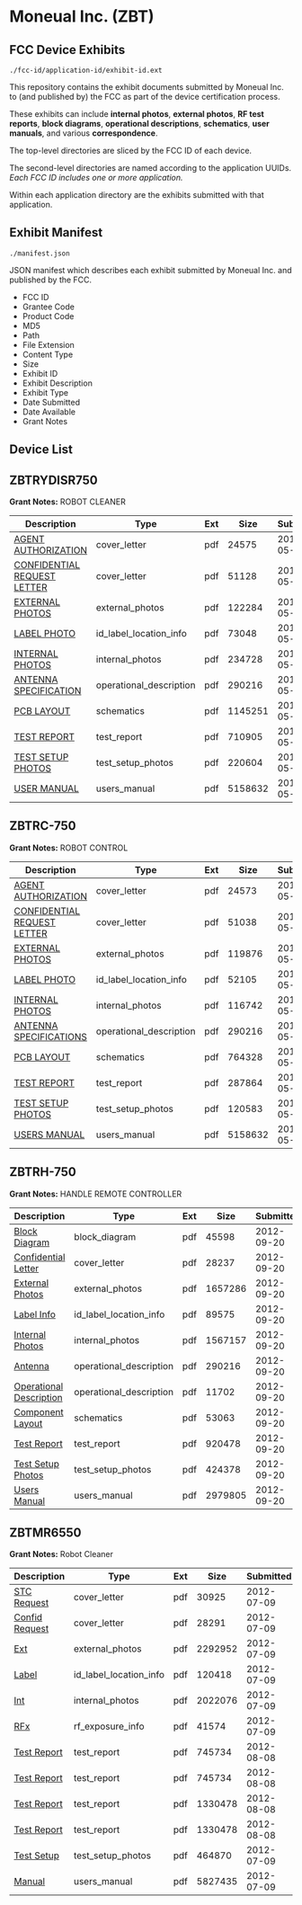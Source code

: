 # Moneual Inc. (ZBT)
## FCC Device Exhibits

```
./fcc-id/application-id/exhibit-id.ext
```

This repository contains the exhibit documents submitted by Moneual Inc. to (and published by) the FCC as part of the device certification process.

These exhibits can include **internal photos**, **external photos**, **RF test reports**, **block diagrams**, **operational descriptions**, **schematics**, **user manuals**, and various **correspondence**.

The top-level directories are sliced by the FCC ID of each device.

The second-level directories are named according to the application UUIDs. *Each FCC ID includes one or more application.*

Within each application directory are the exhibits submitted with that application. 

## Exhibit Manifest

```
./manifest.json
```

JSON manifest which describes each exhibit submitted by Moneual Inc. and published by the FCC.

- FCC ID
- Grantee Code
- Product Code
- MD5
- Path
- File Extension
- Content Type
- Size
- Exhibit ID
- Exhibit Description
- Exhibit Type
- Date Submitted
- Date Available
- Grant Notes

## Device List
## ZBTRYDISR750
**Grant Notes:** ROBOT CLEANER

| Description | Type | Ext | Size | Submitted | Available |
| ----------- | ---- | --- | ---- | --------- | --------- |
| [AGENT AUTHORIZATION](ZBTRYDISR750/fbe79b478c311ee50262d4fcde70794a/1471962.pdf) | cover_letter | pdf | 24575 | 2011-05-25 | 2011-05-26 |
| [CONFIDENTIAL REQUEST LETTER](ZBTRYDISR750/fbe79b478c311ee50262d4fcde70794a/1471965.pdf) | cover_letter | pdf | 51128 | 2011-05-25 | 2011-05-26 |
| [EXTERNAL PHOTOS](ZBTRYDISR750/fbe79b478c311ee50262d4fcde70794a/1471966.pdf) | external_photos | pdf | 122284 | 2011-05-25 | 2011-05-26 |
| [LABEL PHOTO](ZBTRYDISR750/fbe79b478c311ee50262d4fcde70794a/1471968.pdf) | id_label_location_info | pdf | 73048 | 2011-05-25 | 2011-05-26 |
| [INTERNAL PHOTOS](ZBTRYDISR750/fbe79b478c311ee50262d4fcde70794a/1471967.pdf) | internal_photos | pdf | 234728 | 2011-05-25 | 2011-05-26 |
| [ANTENNA SPECIFICATION](ZBTRYDISR750/fbe79b478c311ee50262d4fcde70794a/1471949.pdf) | operational_description | pdf | 290216 | 2011-05-25 | 2011-05-26 |
| [PCB LAYOUT](ZBTRYDISR750/fbe79b478c311ee50262d4fcde70794a/1471971.pdf) | schematics | pdf | 1145251 | 2011-05-25 | 2011-05-26 |
| [TEST REPORT](ZBTRYDISR750/fbe79b478c311ee50262d4fcde70794a/1471973.pdf) | test_report | pdf | 710905 | 2011-05-25 | 2011-05-26 |
| [TEST SETUP PHOTOS](ZBTRYDISR750/fbe79b478c311ee50262d4fcde70794a/1471975.pdf) | test_setup_photos | pdf | 220604 | 2011-05-25 | 2011-05-26 |
| [USER MANUAL](ZBTRYDISR750/fbe79b478c311ee50262d4fcde70794a/1471974.pdf) | users_manual | pdf | 5158632 | 2011-05-25 | 2011-05-26 |
## ZBTRC-750
**Grant Notes:** ROBOT CONTROL

| Description | Type | Ext | Size | Submitted | Available |
| ----------- | ---- | --- | ---- | --------- | --------- |
| [AGENT AUTHORIZATION](ZBTRC-750/6a2504faf63d1d177b7ecd106239aaae/1471948.pdf) | cover_letter | pdf | 24573 | 2011-05-25 | 2011-05-27 |
| [CONFIDENTIAL REQUEST LETTER](ZBTRC-750/6a2504faf63d1d177b7ecd106239aaae/1471951.pdf) | cover_letter | pdf | 51038 | 2011-05-25 | 2011-05-27 |
| [EXTERNAL PHOTOS](ZBTRC-750/6a2504faf63d1d177b7ecd106239aaae/1471952.pdf) | external_photos | pdf | 119876 | 2011-05-25 | 2011-05-27 |
| [LABEL PHOTO](ZBTRC-750/6a2504faf63d1d177b7ecd106239aaae/1471955.pdf) | id_label_location_info | pdf | 52105 | 2011-05-25 | 2011-05-27 |
| [INTERNAL PHOTOS](ZBTRC-750/6a2504faf63d1d177b7ecd106239aaae/1471953.pdf) | internal_photos | pdf | 116742 | 2011-05-25 | 2011-05-27 |
| [ANTENNA SPECIFICATIONS](ZBTRC-750/6a2504faf63d1d177b7ecd106239aaae/1471949.pdf) | operational_description | pdf | 290216 | 2011-05-25 | 2011-05-27 |
| [PCB LAYOUT](ZBTRC-750/6a2504faf63d1d177b7ecd106239aaae/1471956.pdf) | schematics | pdf | 764328 | 2011-05-25 | 2011-05-27 |
| [TEST REPORT](ZBTRC-750/6a2504faf63d1d177b7ecd106239aaae/1471958.pdf) | test_report | pdf | 287864 | 2011-05-25 | 2011-05-27 |
| [TEST SETUP PHOTOS](ZBTRC-750/6a2504faf63d1d177b7ecd106239aaae/1471959.pdf) | test_setup_photos | pdf | 120583 | 2011-05-25 | 2011-05-27 |
| [USERS MANUAL](ZBTRC-750/6a2504faf63d1d177b7ecd106239aaae/1471961.pdf) | users_manual | pdf | 5158632 | 2011-05-25 | 2011-05-27 |
## ZBTRH-750
**Grant Notes:** HANDLE REMOTE CONTROLLER

| Description | Type | Ext | Size | Submitted | Available |
| ----------- | ---- | --- | ---- | --------- | --------- |
| [Block Diagram](ZBTRH-750/81651b50128e4e41af51815440502bf0/1797429.pdf) | block_diagram | pdf | 45598 | 2012-09-20 | 2012-09-20 |
| [Confidential Letter](ZBTRH-750/81651b50128e4e41af51815440502bf0/1797430.pdf) | cover_letter | pdf | 28237 | 2012-09-20 | 2012-09-20 |
| [External Photos](ZBTRH-750/81651b50128e4e41af51815440502bf0/1797419.pdf) | external_photos | pdf | 1657286 | 2012-09-20 | 2013-03-19 |
| [Label Info](ZBTRH-750/81651b50128e4e41af51815440502bf0/1797432.pdf) | id_label_location_info | pdf | 89575 | 2012-09-20 | 2012-09-20 |
| [Internal Photos](ZBTRH-750/81651b50128e4e41af51815440502bf0/1797421.pdf) | internal_photos | pdf | 1567157 | 2012-09-20 | 2013-03-19 |
| [Antenna](ZBTRH-750/81651b50128e4e41af51815440502bf0/1471949.pdf) | operational_description | pdf | 290216 | 2012-09-20 | 2012-09-20 |
| [Operational Description](ZBTRH-750/81651b50128e4e41af51815440502bf0/1797433.pdf) | operational_description | pdf | 11702 | 2012-09-20 | 2012-09-20 |
| [Component Layout](ZBTRH-750/81651b50128e4e41af51815440502bf0/1797428.pdf) | schematics | pdf | 53063 | 2012-09-20 | 2012-09-20 |
| [Test Report](ZBTRH-750/81651b50128e4e41af51815440502bf0/1797431.pdf) | test_report | pdf | 920478 | 2012-09-20 | 2012-09-20 |
| [Test Setup Photos](ZBTRH-750/81651b50128e4e41af51815440502bf0/1797420.pdf) | test_setup_photos | pdf | 424378 | 2012-09-20 | 2013-03-19 |
| [Users Manual](ZBTRH-750/81651b50128e4e41af51815440502bf0/1797422.pdf) | users_manual | pdf | 2979805 | 2012-09-20 | 2013-03-19 |
## ZBTMR6550
**Grant Notes:** Robot Cleaner

| Description | Type | Ext | Size | Submitted | Available |
| ----------- | ---- | --- | ---- | --------- | --------- |
| [STC Request](ZBTMR6550/98529eecabff0be0e2b1efd4a3b12a8e/1739349.pdf) | cover_letter | pdf | 30925 | 2012-07-09 | 2012-07-09 |
| [Confid Request](ZBTMR6550/98529eecabff0be0e2b1efd4a3b12a8e/1739350.pdf) | cover_letter | pdf | 28291 | 2012-07-09 | 2012-07-09 |
| [Ext](ZBTMR6550/98529eecabff0be0e2b1efd4a3b12a8e/1739353.pdf) | external_photos | pdf | 2292952 | 2012-07-09 | 2012-12-31 |
| [Label](ZBTMR6550/98529eecabff0be0e2b1efd4a3b12a8e/1739355.pdf) | id_label_location_info | pdf | 120418 | 2012-07-09 | 2012-07-09 |
| [Int](ZBTMR6550/98529eecabff0be0e2b1efd4a3b12a8e/1739354.pdf) | internal_photos | pdf | 2022076 | 2012-07-09 | 2012-12-31 |
| [RFx](ZBTMR6550/98529eecabff0be0e2b1efd4a3b12a8e/1739348.pdf) | rf_exposure_info | pdf | 41574 | 2012-07-09 | 2012-07-09 |
| [Test Report](ZBTMR6550/98529eecabff0be0e2b1efd4a3b12a8e/1762246.pdf) | test_report | pdf | 745734 | 2012-08-08 | 2012-07-09 |
| [Test Report](ZBTMR6550/98529eecabff0be0e2b1efd4a3b12a8e/1762246.pdf) | test_report | pdf | 745734 | 2012-08-08 | 2012-07-09 |
| [Test Report](ZBTMR6550/98529eecabff0be0e2b1efd4a3b12a8e/1762263.pdf) | test_report | pdf | 1330478 | 2012-08-08 | 2012-07-09 |
| [Test Report](ZBTMR6550/98529eecabff0be0e2b1efd4a3b12a8e/1762263.pdf) | test_report | pdf | 1330478 | 2012-08-08 | 2012-07-09 |
| [Test Setup](ZBTMR6550/98529eecabff0be0e2b1efd4a3b12a8e/1739347.pdf) | test_setup_photos | pdf | 464870 | 2012-07-09 | 2012-12-31 |
| [Manual](ZBTMR6550/98529eecabff0be0e2b1efd4a3b12a8e/1739358.pdf) | users_manual | pdf | 5827435 | 2012-07-09 | 2012-12-31 |
